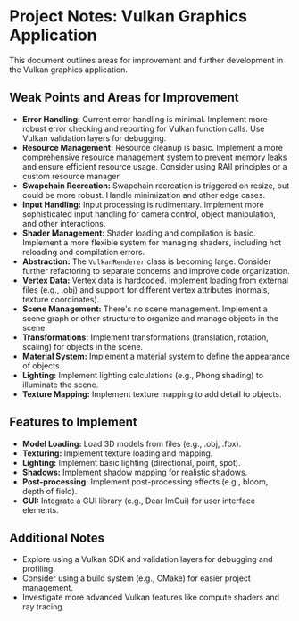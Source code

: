 # Project Notes: Vulkan Graphics Application

This document outlines areas for improvement and further development in the Vulkan graphics application.

## Weak Points and Areas for Improvement

* **Error Handling:**  Current error handling is minimal.  Implement more robust error checking and reporting for Vulkan function calls.  Use Vulkan validation layers for debugging.
* **Resource Management:** Resource cleanup is basic.  Implement a more comprehensive resource management system to prevent memory leaks and ensure efficient resource usage.  Consider using RAII principles or a custom resource manager.
* **Swapchain Recreation:** Swapchain recreation is triggered on resize, but could be more robust. Handle minimization and other edge cases.
* **Input Handling:** Input processing is rudimentary. Implement more sophisticated input handling for camera control, object manipulation, and other interactions.
* **Shader Management:** Shader loading and compilation is basic.  Implement a more flexible system for managing shaders, including hot reloading and compilation errors.
* **Abstraction:** The `VulkanRenderer` class is becoming large.  Consider further refactoring to separate concerns and improve code organization.
* **Vertex Data:**  Vertex data is hardcoded. Implement loading from external files (e.g., .obj) and support for different vertex attributes (normals, texture coordinates).
* **Scene Management:**  There's no scene management.  Implement a scene graph or other structure to organize and manage objects in the scene.
* **Transformations:**  Implement transformations (translation, rotation, scaling) for objects in the scene.
* **Material System:**  Implement a material system to define the appearance of objects.
* **Lighting:**  Implement lighting calculations (e.g., Phong shading) to illuminate the scene.
* **Texture Mapping:**  Implement texture mapping to add detail to objects.

## Features to Implement

* **Model Loading:** Load 3D models from files (e.g., .obj, .fbx).
* **Texturing:** Implement texture loading and mapping.
* **Lighting:** Implement basic lighting (directional, point, spot).
* **Shadows:** Implement shadow mapping for realistic shadows.
* **Post-processing:** Implement post-processing effects (e.g., bloom, depth of field).
* **GUI:** Integrate a GUI library (e.g., Dear ImGui) for user interface elements.

## Additional Notes

* Explore using a Vulkan SDK and validation layers for debugging and profiling.
* Consider using a build system (e.g., CMake) for easier project management.
* Investigate more advanced Vulkan features like compute shaders and ray tracing.
